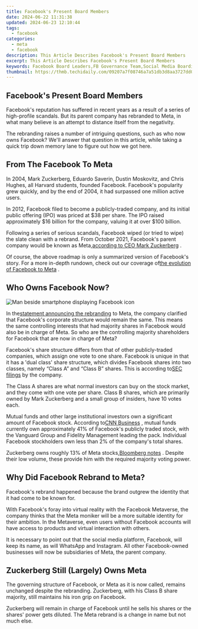 ```yaml
---
title: Facebook's Present Board Members
date: 2024-06-22 11:31:38
updated: 2024-06-23 12:10:44
tags:
  - facebook
categories:
  - meta
  - facebook
description: This Article Describes Facebook's Present Board Members
excerpt: This Article Describes Facebook's Present Board Members
keywords: Facebook Board Leaders,FB Governance Team,Social Media Boarding Group,CEO & Directors List,Zuckerberg Executive,Mark's Management Squad,C-Suite at Facebook
thumbnail: https://thmb.techidaily.com/09207a7f08746a7a51db3d8aa3727dd060158727f29a32ea31aadbe48cebcd72.jpg
---
```


## Facebook's Present Board Members

 Facebook's reputation has suffered in recent years as a result of a series of high-profile scandals. But its parent company has rebranded to Meta, in what many believe is an attempt to distance itself from the negativity.

 The rebranding raises a number of intriguing questions, such as who now owns Facebook? We'll answer that question in this article, while taking a quick trip down memory lane to figure out how we got here.

## From The Facebook To Meta

 In 2004, Mark Zuckerberg, Eduardo Saverin, Dustin Moskovitz, and Chris Hughes, all Harvard students, founded Facebook. Facebook's popularity grew quickly, and by the end of 2004, it had surpassed one million active users.

 In 2012, Facebook filed to become a publicly-traded company, and its initial public offering (IPO) was priced at $38 per share. The IPO raised approximately $16 billion for the company, valuing it at over $100 billion.

 Following a series of serious scandals, Facebook wiped (or tried to wipe) the slate clean with a rebrand. From October 2021, Facebook's parent company would be known as Meta,[according to CEO Mark Zuckerberg](https://about.fb.com/news/2021/10/founders-letter/) .

 Of course, the above roadmap is only a summarized version of Facebook's story. For a more in-depth rundown, check out our coverage of[the evolution of Facebook to Meta](https://www.makeuseof.com/evolution-of-facebook/) .

## Who Owns Facebook Now?

![Man beside smartphone displaying Facebook icon](https://static1.makeuseofimages.com/wordpress/wp-content/uploads/2022/02/Man-beside-smartphone-displaying-Facebook-icon.jpg)

 In the[statement announcing the rebranding](https://about.fb.com/news/2021/10/facebook-company-is-now-meta/) to Meta, the company clarified that Facebook's corporate structure would remain the same. This means the same controlling interests that had majority shares in Facebook would also be in charge of Meta. So who are the controlling majority shareholders for Facebook that are now in charge of Meta?

 Facebook's share structure differs from that of other publicly-traded companies, which assign one vote to one share. Facebook is unique in that it has a 'dual class' share structure, which divides Facebook shares into two classes, namely “Class A” and “Class B” shares. This is according to[SEC filings](https://www.sec.gov/Archives/edgar/data/1326801/000132680120000013/fb-12312019x10kexhibit33.htm) by the company.

 The Class A shares are what normal investors can buy on the stock market, and they come with one vote per share. Class B shares, which are primarily owned by Mark Zuckerberg and a small group of insiders, have 10 votes each.

 Mutual funds and other large institutional investors own a significant amount of Facebook stock. According to[CNN Business](http://money.cnn.com/quote/shareholders/shareholders.html?symb=FB&subView=institutional) , mutual funds currently own approximately 41% of Facebook's publicly traded stock, with the Vanguard Group and Fidelity Management leading the pack. Individual Facebook stockholders own less than 2% of the company's total shares.

 Zuckerberg owns roughly 13% of Meta stocks,[Bloomberg notes](http://www.bloomberg.com/billionaires/profiles/mark-e-zuckerberg/) . Despite their low volume, these provide him with the required majority voting power.

## Why Did Facebook Rebrand to Meta?

 Facebook's rebrand happened because the brand outgrew the identity that it had come to be known for.

 With Facebook's foray into virtual reality with the Facebook Metaverse, the company thinks that the Meta moniker will be a more suitable identity for their ambition. In the Metaverse, even users without Facebook accounts will have access to products and virtual interaction with others.

 It is necessary to point out that the social media platform, Facebook, will keep its name, as will WhatsApp and Instagram. All other Facebook-owned businesses will now be subsidiaries of Meta, the parent company.

## Zuckerberg Still (Largely) Owns Meta

 The governing structure of Facebook, or Meta as it is now called, remains unchanged despite the rebranding. Zuckerberg, with his Class B share majority, still maintains his iron grip on Facebook.

 Zuckerberg will remain in charge of Facebook until he sells his shares or the shares' power gets diluted. The Meta rebrand is a change in name but not much else.


<ins class="adsbygoogle"
     style="display:block"
     data-ad-format="autorelaxed"
     data-ad-client="ca-pub-7571918770474297"
     data-ad-slot="1223367746"></ins>



<ins class="adsbygoogle"
     style="display:block"
     data-ad-client="ca-pub-7571918770474297"
     data-ad-slot="8358498916"
     data-ad-format="auto"
     data-full-width-responsive="true"></ins>
